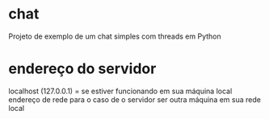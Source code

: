# chat
Projeto de exemplo de um chat simples com threads em Python
# endereço do servidor
localhost (127.0.0.1) = se estiver funcionando em sua máquina local
endereço de rede para o caso de o servidor ser outra máquina em sua rede local
